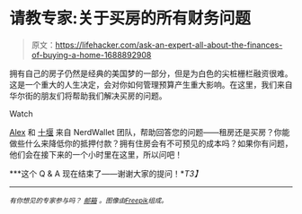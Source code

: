 # 请教专家:关于买房的所有财务问题

> 原文：<https://lifehacker.com/ask-an-expert-all-about-the-finances-of-buying-a-home-1688892908>

拥有自己的房子仍然是经典的美国梦的一部分，但是为白色的尖桩栅栏融资很难。这是一个重大的人生决定，会对你如何管理预算产生重大影响。在这里，我们来自华尔街的朋友们将帮助我们解决买房的问题。

Watch

[Alex](http://www.nerdwallet.com/team#alex-mcadams) 和 [十堰](http://www.nerdwallet.com/team#shiyan-koh) 来自 NerdWallet 团队，帮助回答您的问题——租房还是买房？你能做些什么来降低你的抵押付款？拥有住房会有不可预见的成本吗？如果你有问题，他们会在接下来的一个小时里在这里，所以问吧！

***这个 Q & A 现在结束了——谢谢大家的提问！**T3】*

* * *

<small>*有你想见的专家参与吗？*</small> [<small>*邮箱*</small>](mailto:andy@lifehacker.com) <small>*。图像由*</small>[<small>*Freepik*</small>](http://www.freepik.com/free-vector/red-roof-house-in-perspective_764662.htm#term=home&page=1&position=37)<small>*组成。*</small>